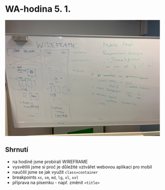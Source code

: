# WA-hodina 5. 1.

![Tabule z hodiny](img/tabule.jpg  "Tabule z hodiny")

## Shrnutí
 - na hodině jsme probírali WIREFRAME 
 - vysvětlili jsme si proč je důležité vztvářet webovou aplikaci pro mobil
 - naučilil jsme se jak využít `class=container`
 - breakpoints `xs`, `sm`, `md`, `lg`, `xl`, `xxl`  
 - příprava na písemku - např. změnit `<title>`